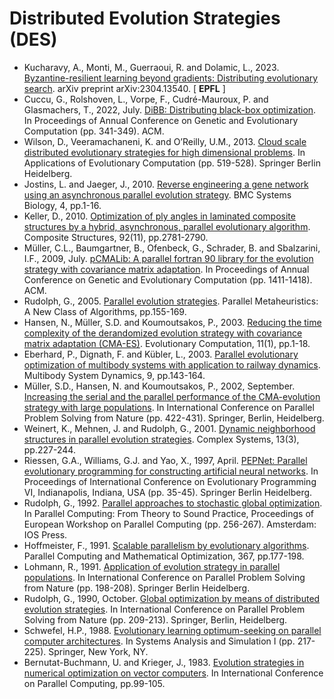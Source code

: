 # Distributed Evolution Strategies (DES)

* Kucharavy, A., Monti, M., Guerraoui, R. and Dolamic, L., 2023. [Byzantine-resilient learning beyond gradients: Distributing evolutionary search](https://arxiv.org/abs/2304.13540). arXiv preprint arXiv:2304.13540. [ **EPFL** ]
* Cuccu, G., Rolshoven, L., Vorpe, F., Cudré-Mauroux, P. and Glasmachers, T., 2022, July. [DiBB: Distributing black-box optimization](https://dl.acm.org/doi/abs/10.1145/3512290.3528764). In Proceedings of Annual Conference on Genetic and Evolutionary Computation (pp. 341-349). ACM.
* Wilson, D., Veeramachaneni, K. and O’Reilly, U.M., 2013. [Cloud scale distributed evolutionary strategies for high dimensional problems](https://link.springer.com/chapter/10.1007/978-3-642-37192-9_52). In Applications of Evolutionary Computation (pp. 519-528). Springer Berlin Heidelberg.
* Jostins, L. and Jaeger, J., 2010. [Reverse engineering a gene network using an asynchronous parallel evolution strategy](https://link.springer.com/article/10.1186/1752-0509-4-17). BMC Systems Biology, 4, pp.1-16.
* Keller, D., 2010. [Optimization of ply angles in laminated composite structures by a hybrid, asynchronous, parallel evolutionary algorithm](https://www.sciencedirect.com/science/article/abs/pii/S0263822310001376). Composite Structures, 92(11), pp.2781-2790.
* Müller, C.L., Baumgartner, B., Ofenbeck, G., Schrader, B. and Sbalzarini, I.F., 2009, July. [pCMALib: A parallel fortran 90 library for the evolution strategy with covariance matrix adaptation](https://dl.acm.org/doi/abs/10.1145/1569901.1570090). In Proceedings of Annual Conference on Genetic and Evolutionary Computation (pp. 1411-1418). ACM.
* Rudolph, G., 2005. [Parallel evolution strategies](https://www.wiley.com/en-ie/Parallel+Metaheuristics:+A+New+Class+of+Algorithms-p-9780471739371). Parallel Metaheuristics: A New Class of Algorithms, pp.155-169.
* Hansen, N., Müller, S.D. and Koumoutsakos, P., 2003. [Reducing the time complexity of the derandomized evolution strategy with covariance matrix adaptation (CMA-ES)](https://direct.mit.edu/evco/article-abstract/11/1/1/1139/Reducing-the-Time-Complexity-of-the-Derandomized). Evolutionary Computation, 11(1), pp.1-18.
* Eberhard, P., Dignath, F. and Kübler, L., 2003. [Parallel evolutionary optimization of multibody systems with application to railway dynamics](https://link.springer.com/article/10.1023/A:1022515214842). Multibody System Dynamics, 9, pp.143-164.
* Müller, S.D., Hansen, N. and Koumoutsakos, P., 2002, September. [Increasing the serial and the parallel performance of the CMA-evolution strategy with large populations](https://link.springer.com/chapter/10.1007/3-540-45712-7_41). In International Conference on Parallel Problem Solving from Nature (pp. 422-431). Springer, Berlin, Heidelberg.
* Weinert, K., Mehnen, J. and Rudolph, G., 2001. [Dynamic neighborhood structures in parallel evolution strategies](https://content.wolfram.com/uploads/sites/13/2018/02/13-3-3.pdf). Complex Systems, 13(3), pp.227-244.
* Riessen, G.A., Williams, G.J. and Yao, X., 1997, April. [PEPNet: Parallel evolutionary programming for constructing artificial neural networks](https://link.springer.com/chapter/10.1007/BFb0014799). In Proceedings of International Conference on Evolutionary Programming VI, Indianapolis, Indiana, USA (pp. 35-45). Springer Berlin Heidelberg.
* Rudolph, G., 1992. [Parallel approaches to stochastic global optimization](https://citeseerx.ist.psu.edu/document?repid=rep1&type=pdf&doi=b3fed58ecbda2a02fc2741e5add9c6ec44effdda). In Parallel Computing: From Theory to Sound Practice, Proceedings of European Workshop on Parallel Computing (pp. 256-267). Amsterdam: IOS Press.
* Hoffmeister, F., 1991. [Scalable parallelism by evolutionary algorithms](https://link.springer.com/chapter/10.1007/978-3-642-95665-2_11). Parallel Computing and Mathematical Optimization, 367, pp.177-198.
* Lohmann, R., 1991. [Application of evolution strategy in parallel populations](https://link.springer.com/chapter/10.1007/BFb0029753). In International Conference on Parallel Problem Solving from Nature (pp. 198-208). Springer Berlin Heidelberg.
* Rudolph, G., 1990, October. [Global optimization by means of distributed evolution strategies](https://link.springer.com/chapter/10.1007/BFb0029754). In International Conference on Parallel Problem Solving from Nature (pp. 209-213). Springer, Berlin, Heidelberg.
* Schwefel, H.P., 1988. [Evolutionary learning optimum-seeking on parallel computer architectures](https://link.springer.com/chapter/10.1007/978-1-4684-6389-7_46). In Systems Analysis and Simulation I (pp. 217-225). Springer, New York, NY.
* Bernutat-Buchmann, U. and Krieger, J., 1983. [Evolution strategies in numerical optimization on vector computers](https://archive.org/details/parallelcomputin0000inte_a7w6/page/104/mode/2up). In International Conference on Parallel Computing, pp.99-105.
